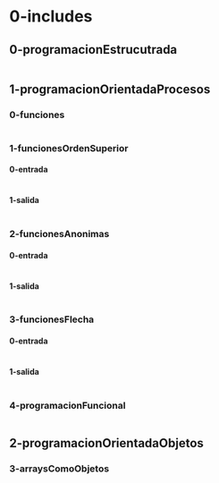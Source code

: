 # 0-includes

## 0-programacionEstrucutrada

~~~

~~~

## 1-programacionOrientadaProcesos

### 0-funciones

~~~

~~~

### 1-funcionesOrdenSuperior

#### 0-entrada

~~~

~~~

#### 1-salida

~~~

~~~

### 2-funcionesAnonimas

#### 0-entrada

~~~

~~~

#### 1-salida

~~~

~~~

### 3-funcionesFlecha


#### 0-entrada

~~~

~~~

#### 1-salida

~~~

~~~

### 4-programacionFuncional

~~~

~~~

## 2-programacionOrientadaObjetos

### 3-arraysComoObjetos

~~~

~~~

